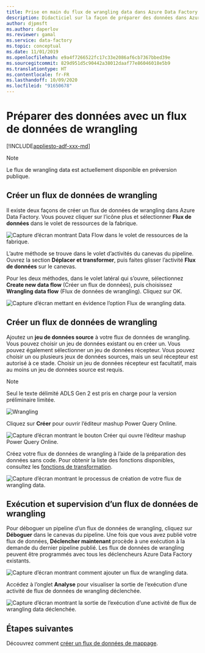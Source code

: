 ```yaml
---
title: Prise en main du flux de wrangling data dans Azure Data Factory
description: Didacticiel sur la façon de préparer des données dans Azure Data Factory à l’aide d’un flux de données de wrangling
author: djpmsft
ms.author: daperlov
ms.reviewer: gamal
ms.service: data-factory
ms.topic: conceptual
ms.date: 11/01/2019
ms.openlocfilehash: e9a4f7266522fc17c33e2086af6cb7367bbed39e
ms.sourcegitcommit: 829d951d5c90442a38012daaf77e86046018e5b9
ms.translationtype: HT
ms.contentlocale: fr-FR
ms.lasthandoff: 10/09/2020
ms.locfileid: "91650678"
---
```

# <a name="prepare-data-with-wrangling-data-flow"></a>Préparer des données avec un flux de données de wrangling

[!INCLUDE[appliesto-adf-xxx-md](includes/appliesto-adf-xxx-md.md)]

> [!NOTE]
> Le flux de wrangling data est actuellement disponible en préversion publique.

## <a name="create-a-wrangling-data-flow"></a>Créer un flux de données de wrangling

Il existe deux façons de créer un flux de données de wrangling dans Azure Data Factory. Vous pouvez cliquer sur l’icône plus et sélectionner **Flux de données** dans le volet de ressources de la fabrique.

![Capture d’écran montrant Data Flow dans le volet de ressources de la fabrique.](media/wrangling-data-flow/tutorial7.png)

L’autre méthode se trouve dans le volet d’activités du canevas du pipeline. Ouvrez la section **Déplacer et transformer**, puis faites glisser l’activité **Flux de données** sur le canevas.

Pour les deux méthodes, dans le volet latéral qui s’ouvre, sélectionnez **Create new data flow** (Créer un flux de données), puis choisissez **Wrangling data flow** (Flux de données de wrangling). Cliquez sur OK.

![Capture d’écran mettant en évidence l’option Flux de wrangling data.](media/wrangling-data-flow/tutorial1.png)

## <a name="author-a-wrangling-data-flow"></a>Créer un flux de données de wrangling

Ajoutez un **jeu de données source** à votre flux de données de wrangling. Vous pouvez choisir un jeu de données existant ou en créer un. Vous pouvez également sélectionner un jeu de données récepteur. Vous pouvez choisir un ou plusieurs jeux de données sources, mais un seul récepteur est autorisé à ce stade. Choisir un jeu de données récepteur est facultatif, mais au moins un jeu de données source est requis.

> [!NOTE]
> Seul le texte délimité ADLS Gen 2 est pris en charge pour la version préliminaire limitée. 

![Wrangling](media/wrangling-data-flow/tutorial4.png)

Cliquez sur **Créer** pour ouvrir l’éditeur mashup Power Query Online.

![Capture d’écran montrant le bouton Créer qui ouvre l’éditeur mashup Power Query Online.](media/wrangling-data-flow/tutorial5.png)

Créez votre flux de données de wrangling à l’aide de la préparation des données sans code. Pour obtenir la liste des fonctions disponibles, consultez les [fonctions de transformation](wrangling-data-flow-functions.md).

![Capture d’écran montrant le processus de création de votre flux de wrangling data.](media/wrangling-data-flow/tutorial6.png)

## <a name="running-and-monitoring-a-wrangling-data-flow"></a>Exécution et supervision d’un flux de données de wrangling

Pour déboguer un pipeline d’un flux de données de wrangling, cliquez sur **Déboguer** dans le canevas du pipeline. Une fois que vous avez publié votre flux de données, **Déclencher maintenant** procède à une exécution à la demande du dernier pipeline publié. Les flux de données de wrangling peuvent être programmés avec tous les déclencheurs Azure Data Factory existants.

![Capture d’écran montrant comment ajouter un flux de wrangling data.](media/wrangling-data-flow/tutorial3.png)

Accédez à l’onglet **Analyse** pour visualiser la sortie de l’exécution d’une activité de flux de données de wrangling déclenchée.

![Capture d’écran montrant la sortie de l’exécution d’une activité de flux de wrangling data déclenchée.](media/wrangling-data-flow/tutorial2.png)

## <a name="next-steps"></a>Étapes suivantes

Découvrez comment [créer un flux de données de mappage](tutorial-data-flow.md).